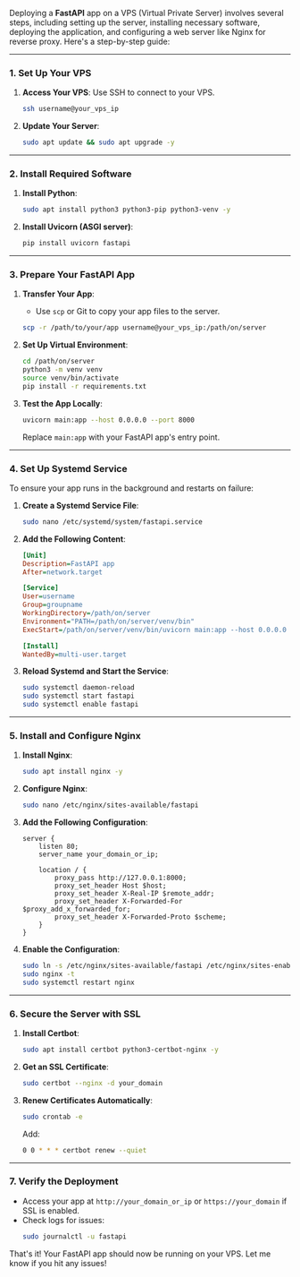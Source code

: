 Deploying a **FastAPI** app on a VPS (Virtual Private Server) involves several steps, including setting up the server, installing necessary software, deploying the application, and configuring a web server like Nginx for reverse proxy. Here's a step-by-step guide:

---

### **1. Set Up Your VPS**
1. **Access Your VPS**: Use SSH to connect to your VPS.
   ```bash
   ssh username@your_vps_ip
   ```
2. **Update Your Server**:
   ```bash
   sudo apt update && sudo apt upgrade -y
   ```

---

### **2. Install Required Software**
1. **Install Python**:
   ```bash
   sudo apt install python3 python3-pip python3-venv -y
   ```
2. **Install Uvicorn (ASGI server)**:
   ```bash
   pip install uvicorn fastapi
   ```

---

### **3. Prepare Your FastAPI App**
1. **Transfer Your App**:
   - Use `scp` or Git to copy your app files to the server.
   ```bash
   scp -r /path/to/your/app username@your_vps_ip:/path/on/server
   ```

2. **Set Up Virtual Environment**:
   ```bash
   cd /path/on/server
   python3 -m venv venv
   source venv/bin/activate
   pip install -r requirements.txt
   ```

3. **Test the App Locally**:
   ```bash
   uvicorn main:app --host 0.0.0.0 --port 8000
   ```
   Replace `main:app` with your FastAPI app's entry point.

---

### **4. Set Up Systemd Service**
To ensure your app runs in the background and restarts on failure:
1. **Create a Systemd Service File**:
   ```bash
   sudo nano /etc/systemd/system/fastapi.service
   ```

2. **Add the Following Content**:
   ```ini
   [Unit]
   Description=FastAPI app
   After=network.target

   [Service]
   User=username
   Group=groupname
   WorkingDirectory=/path/on/server
   Environment="PATH=/path/on/server/venv/bin"
   ExecStart=/path/on/server/venv/bin/uvicorn main:app --host 0.0.0.0 --port 8000

   [Install]
   WantedBy=multi-user.target
   ```

3. **Reload Systemd and Start the Service**:
   ```bash
   sudo systemctl daemon-reload
   sudo systemctl start fastapi
   sudo systemctl enable fastapi
   ```

---

### **5. Install and Configure Nginx**
1. **Install Nginx**:
   ```bash
   sudo apt install nginx -y
   ```

2. **Configure Nginx**:
   ```bash
   sudo nano /etc/nginx/sites-available/fastapi
   ```

3. **Add the Following Configuration**:
   ```nginx
   server {
       listen 80;
       server_name your_domain_or_ip;

       location / {
           proxy_pass http://127.0.0.1:8000;
           proxy_set_header Host $host;
           proxy_set_header X-Real-IP $remote_addr;
           proxy_set_header X-Forwarded-For $proxy_add_x_forwarded_for;
           proxy_set_header X-Forwarded-Proto $scheme;
       }
   }
   ```

4. **Enable the Configuration**:
   ```bash
   sudo ln -s /etc/nginx/sites-available/fastapi /etc/nginx/sites-enabled
   sudo nginx -t
   sudo systemctl restart nginx
   ```

---

### **6. Secure the Server with SSL**
1. **Install Certbot**:
   ```bash
   sudo apt install certbot python3-certbot-nginx -y
   ```

2. **Get an SSL Certificate**:
   ```bash
   sudo certbot --nginx -d your_domain
   ```

3. **Renew Certificates Automatically**:
   ```bash
   sudo crontab -e
   ```
   Add:
   ```bash
   0 0 * * * certbot renew --quiet
   ```

---

### **7. Verify the Deployment**
- Access your app at `http://your_domain_or_ip` or `https://your_domain` if SSL is enabled.
- Check logs for issues:
  ```bash
  sudo journalctl -u fastapi
  ```

That's it! Your FastAPI app should now be running on your VPS. Let me know if you hit any issues!